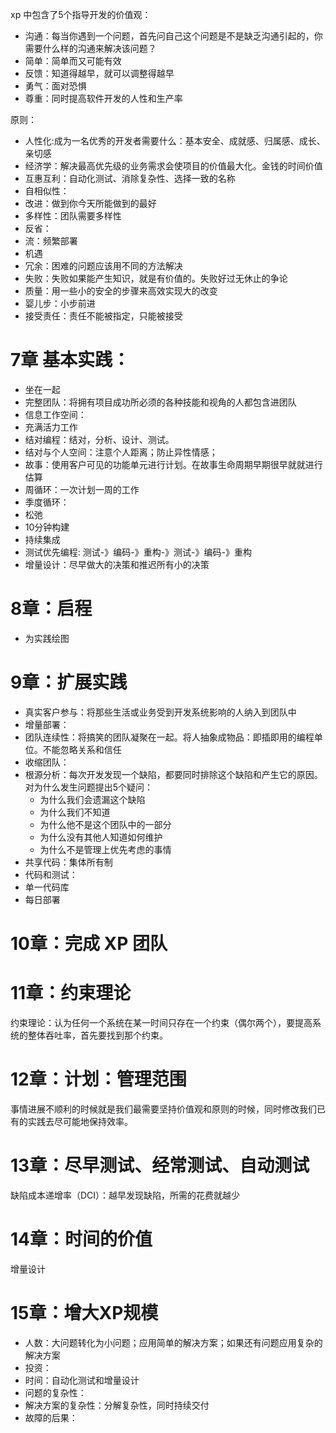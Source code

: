 xp 中包含了5个指导开发的价值观：

- 沟通：每当你遇到一个问题，首先问自己这个问题是不是缺乏沟通引起的，你需要什么样的沟通来解决该问题？
- 简单：简单而又可能有效
- 反馈：知道得越早，就可以调整得越早
- 勇气：面对恐惧
- 尊重：同时提高软件开发的人性和生产率


原则：
- 人性化:成为一名优秀的开发者需要什么：基本安全、成就感、归属感、成长、亲切感
- 经济学：解决最高优先级的业务需求会使项目的价值最大化。金钱的时间价值
- 互惠互利：自动化测试、消除复杂性、选择一致的名称
- 自相似性：
- 改进：做到你今天所能做到的最好
- 多样性：团队需要多样性
- 反省：
- 流：频繁部署
- 机遇
- 冗余：困难的问题应该用不同的方法解决
- 失败：失败如果能产生知识，就是有价值的。失败好过无休止的争论
- 质量：用一些小的安全的步骤来高效实现大的改变
- 婴儿步：小步前进
- 接受责任：责任不能被指定，只能被接受

# 7章 基本实践：
- 坐在一起
- 完整团队：将拥有项目成功所必须的各种技能和视角的人都包含进团队
- 信息工作空间：
- 充满活力工作
- 结对编程：结对，分析、设计、测试。
- 结对与个人空间：注意个人距离；防止异性情感；
- 故事：使用客户可见的功能单元进行计划。在故事生命周期早期很早就就进行估算
- 周循环：一次计划一周的工作
- 季度循环：
- 松弛
- 10分钟构建
- 持续集成
- 测试优先编程: 测试-》编码-》重构-》测试-》编码-》重构
- 增量设计：尽早做大的决策和推迟所有小的决策

# 8章：启程
- 为实践绘图

# 9章：扩展实践
- 真实客户参与：将那些生活或业务受到开发系统影响的人纳入到团队中
- 增量部署：
- 团队连续性：将搞笑的团队凝聚在一起。将人抽象成物品：即插即用的编程单位。不能忽略关系和信任
- 收缩团队：
- 根源分析：每次开发发现一个缺陷，都要同时排除这个缺陷和产生它的原因。对为什么发生问题提出5个疑问：
    - 为什么我们会遗漏这个缺陷
    - 为什么我们不知道
    - 为什么他不是这个团队中的一部分
    - 为什么没有其他人知道如何维护
    - 为什么不是管理上优先考虑的事情
- 共享代码：集体所有制
- 代码和测试：
- 单一代码库
- 每日部署

# 10章：完成 XP 团队


# 11章：约束理论

约束理论：认为任何一个系统在某一时间只存在一个约束（偶尔两个），要提高系统的整体吞吐率，首先要找到那个约束。

# 12章：计划：管理范围
事情进展不顺利的时候就是我们最需要坚持价值观和原则的时候，同时修改我们已有的实践去尽可能地保持效率。

# 13章：尽早测试、经常测试、自动测试
缺陷成本递增率（DCI）：越早发现缺陷，所需的花费就越少

# 14章：时间的价值
增量设计

# 15章：增大XP规模
- 人数：大问题转化为小问题；应用简单的解决方案；如果还有问题应用复杂的解决方案
- 投资：
- 时间：自动化测试和增量设计
- 问题的复杂性：
- 解决方案的复杂性：分解复杂性，同时持续交付
- 故障的后果：
